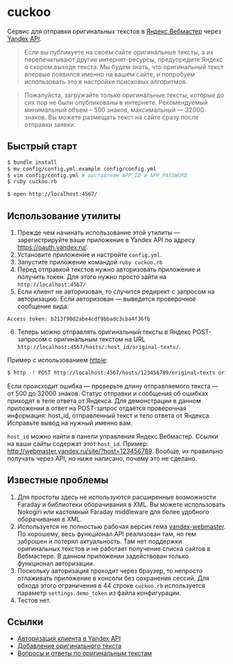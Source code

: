 # cuckoo

Сервис для отправки оригинальных текстов в [Яндекс.Вебмастер](http://webmasters.yandex.ru/) через [Yandex API](http://api.yandex.ru/webmaster/).

> Если вы публикуете на своем сайте оригинальные тексты, а их перепечатывают другие интернет-ресурсы, предупредите Яндекс о скором выходе текста. Мы будем знать, что оригинальный текст впервые появился именно на вашем сайте, и попробуем использовать это в настройке поисковых алгоритмов.

> Пожалуйста, загружайте только оригинальные тексты, которые до сих пор не были опубликованы в интернете. Рекомендуемый минимальный объем – 500 знаков, максимальный — 32000 знаков. Вы можете размещать текст на сайте сразу после отправки заявки.

## Быстрый старт

``` sh
$ bundle install
$ mv config/config.yml.example config/config.yml
$ vim config/config.yml # выставляем APP_ID и APP_PASSWORD
$ ruby cuckoo.rb

$ open http://localhost:4567/
```
## Использование утилиты

1. Прежде чем начинать использование этой утилиты — зарегистрируйте ваше приложение в Yandex API по адресу https://oauth.yandex.ru/.
2. Установите приложение и настройте `config.yml`.
3. Запустите приложение командой `ruby cuckoo.rb`
4. Перед отправкой текстов нужно авторизовать приложение и получить токен. Для этого нужно просто зайти на `http://localhost:4567/`
5. Если клиент не авторизован, то случится редирект с запросом на авторизацию. Если авторизован — выведется проверочное сообщение вида:

  ```
  Access token: b213f90d2abe4cdf9bbadc3cba4f36fb
  ```

6. Теперь можно отправлять оригинальный тексты в Яндекс POST-запросом с оригинальным текстом на URL `http://localhost:4567/hosts/:host_id/original-texts/`.

  Пример с использованием [httpie](https://github.com/jakubroztocil/httpie):

  ``` sh
  $ http -f POST http://localhost:4567/hosts/123456789/original-texts original_text="Hello world * 100 times"
  ```
  
  Если происходит ошибка — проверьте длину отправляемого текста — от 500 до 32000 знаков.
  Статус отправки и сообщения об ошибках приходят в теле ответа от Яндекса.
  Для демонстрации в данном приложении в ответ на POST-запрос отдаётся проверочная информация: host_id, отправленный текст и тело ответа от Яндекса.
  Исправьте вывод на нужный именно вам.
  
  `host_id` можно найти в панели управления Яндекс.Вебмастер. Ссылки на ваши сайты содержат этот `host_id`. Пример: http://webmaster.yandex.ru/site/?host=123456789.
  Вообще, их правильно получать через API, но ниже написано, почему это не сделано.

## Известные проблемы

1. Для простоты здесь не используются расширенные возможности Faraday и библиотеки оборачивания в XML. Вы можете использовать Nokogiri или кастомный Faraday middleware для более удобного оборачивания в XML.
2. Используется не полностью рабочая версия гема [yandex-webmaster](https://github.com/foxweb/yandex-webmaster). По хорошему, весь функционал API реализован там, но гем заброшен и потерял актуальность.
   Там нет поддержки оригинальных текстов и не работает получение списка сайтов в Вебмастере.
   В данном приложении задействован только функционал авторизации.
3. Поскольку авторизация проходит через браузер, то непросто отлаживать приложение в консоли без сохранения сессий.
   Для обхода этого ограничения в 44 строке `cuckoo.rb` используется параметр `settings.demo_token` из файла конфигурации.
4. Тестов нет.

## Ссылки
* [Авторизация клиента в Yandex API](https://oauth.yandex.ru/)
* [Добавление оригинального текста](http://api.yandex.ru/webmaster/doc/dg/reference/host-original-texts-add.xml)
* [Вопросы и ответы по оригинальным текстам](http://help.yandex.ru/webmaster/authored-texts/faq.xml)
